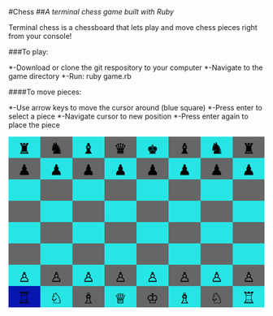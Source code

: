 #Chess
##*A terminal chess game built with Ruby*

Terminal chess is a chessboard that lets play and move chess pieces right from your console!

###To play:

  *-Download or clone the git respository to your computer
  *-Navigate to the game directory
  *-Run: ruby game.rb

####To move pieces:

  *-Use arrow keys to move the cursor around (blue square)
  *-Press enter to select a piece
  *-Navigate cursor to new position
  *-Press enter again to place the piece

![Chess](/terminal_chess.png)
